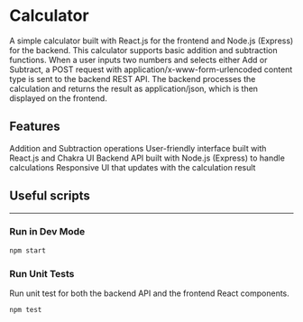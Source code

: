 # Calculator
A simple calculator built with React.js for the frontend and Node.js (Express) for the backend. This calculator supports basic addition and subtraction functions. When a user inputs two numbers and selects either Add or Subtract, a POST request with application/x-www-form-urlencoded content type is sent to the backend REST API. The backend processes the calculation and returns the result as application/json, which is then displayed on the frontend.
## Features
Addition and Subtraction operations
User-friendly interface built with React.js and Chakra UI
Backend API built with Node.js (Express) to handle calculations
Responsive UI that updates with the calculation result

## Useful scripts
---
### Run in Dev Mode

```bash
npm start
```
### Run Unit Tests
Run unit test for both the backend API and the frontend React components.
```bash
npm test
```

